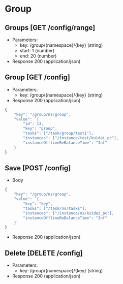 # Group
## Groups [GET /config/range]
+ Parameters:
    - key: /group/{namespace}/{key} (string)
    - start: 1 (number)
    - end: 20 (number)
+ Response 200 (application/json)
    
    
## Group [GET /config]
+ Parameters:
    - key: /group/{namespace}/{key} (string)
+ Response 200 (application/json)
```javascript
{
	"key": "/group/ns/group",
	"value": `{
		"id": 13,
		"key": "group",
		"tasks": ["/task/group/test1"],
		"instances": ["/instance/test/kuidai_pc"],
		"instanceOfflineReBalanceTime": "Inf"
	}`
}
```

## Save [POST /config]
+ Body
```javascript
{
	"key": "/group/ns/group",
	"value": `{
		"key": "key",
		"tasks": ["/task/ns/tasks"],
		"instances": ["/instance/ns/kuidai_pc"],
		"instanceOfflineReBalanceTime": "Inf"
	}`
}
```
+ Response 200 (application/json)

## Delete [DELETE /config]
+ Parameters:
    - key: /group/{namespace}/{key} (string)
+ Response 200 (application/json)